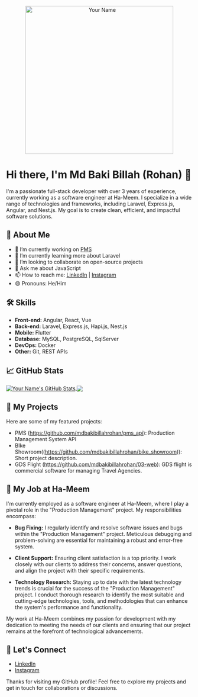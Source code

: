 <p align="center">
  <img src="https://lh3.googleusercontent.com/fife/AK0iWDzhoJW6f93e0c1X1omR95ltdMxYVqk0r7fEooExUhIsmGtlN19_Ts9SMuP9dPHwuiF7JExmMmxVJq3tdqxOt6F9GKURAm_Z3jwURMA2ZC17R8CXbHrRs3uhTQnfeHEBiZzwzQb9UW3x5W3GOyczkVcIwOnMxNLy_tilwXL7sKIw4V32ljDPwGJET4iv2eCgVXWY0KIur57S6Zv9E9KzvNE9Mj9I8q1eQv1BIDPz03avHkPeRqKI_Ax1wmLgOD5m5eUiPtfF4nb7vS2ZeIw01ChTo7eS9uG9-MQXPcV7W5tS5wr3Lap8xyM2wHjqax8ZGZp4VAL2hvff_o6ExCF7BBvBmengJNFjH5eufBmlqyLQyIQkJiuYWdoTfKwhUNR2SgcZh7JC2qWhM2REYjL_XDTDzqJ1_p0-kqeW7bNvQkiYVLN4WpG77IRwJ9Fq2j-51YZRorjHtP0mHRZnUFosDTm7zJkncT7KDe-sAEx0Tawi3LvSOzXsiIYLUckfSq6mnCh3J6zezO6bal7oZ-BZEnae7eXPqDL4s0LNvI42QJ28m1fJvKsE6pLmqJ-fH2EzjNqXnIJcXjT09Gs9PL3bYGEM247PkEoG77o100Q6kuqDSwQBm-IiQ2XkYt_JLJUCsgnNvfDT5Uo4UyNBQFEDK5DhMPHc_iTbD838ZP5RO6XsflqlM-ieFPmwZxSZBuwoSNslEDlQUVsvtpk_RegCk19Bwa59VM0b5y2V27KvOmrZ9rXWXblKElN5GMV6mdT-zgF77CWk8Obx0GyZbWLuT1PxCd2izEZ_voeKHKnFR-AmyKtgiEPvQ0rqKXLon8C8L-ELoHwvmfclY4gu_KCK2Dmpa62JAhREtc_1u4hzzQO0pd4ihqgXGUsusAidwzSqCUlVpAcb_46GqGJyuyvfyJrMhKhxU6LQA9UmrNq5SyoNHJ1c0RVE4Rizx-epwFxO_zJqMRxdigLicyNbKtCef7AWDNnuKUNS5VvhCFCJCs_fTWqqlysKzdjrE4Joo-shteV85Auv0-QqMRkQOyU9s1sKffpPM8scQ-IYxeG9ulDlo7uCgXyVtVqJMhrh52VaYWeXGAz3ZXaxsOOd95dB1FPWkYYRvxxUjP-dHAG7iZVp57eYAF04SxC4Q-YGa4aMfbtNXsEp2h3eN61De7umVmHeVxcLbW9ErsKO9w5ZUKLdJfYYoGNZlZrBYvE4FhFpsSUVkPRqfYmGi5PKtdE-LFBGZX2XRv9DyJtMqgQ9XXkX-9BNge1hukzuhTksxChMMD4o8K9IfyGllBvf8g9_H_JRFhkJafEeIcV5icBVfzWXPyD73HuN5Niy1ZaQ0md0xSB1fcGeub-9gw25q9cnVfs6SnmXOhz4gpRj6NPS1EqJpswR-kDBGVAWSLEurfH9uhX7OFtws0C7H5jglXAEsPaOAUlVDIA6S0fcamCxOQRcu3OQjwhAEpxzcvCT5hgLWX4XdKQUxnSXXpu4sPqXOwNT-i5hyGW0bJGE-8yabdiZI3M8Kx4xhR0=w1366-h643" alt="Your Name" width="400"/>
</p>

# Hi there, I'm Md Baki Billah (Rohan) 👋

I'm a passionate full-stack developer with over 3 years of experience, currently working as a software engineer at Ha-Meem. I specialize in a wide range of technologies and frameworks, including Laravel, Express.js, Angular, and Nest.js. My goal is to create clean, efficient, and impactful software solutions.

## 🚀 About Me

- 🔭 I’m currently working on [PMS](https://github.com/mdbakibillahrohan/pms-api)
- 🌱 I’m currently learning more about Laravel
- 👯 I’m looking to collaborate on open-source projects
- 💬 Ask me about JavaScript
- 📫 How to reach me: [LinkedIn](https://www.linkedin.com/in/md-bakibillah-rohan-a4ab0b215/) | [Instagram](https://www.instagram.com/rohanmustafizurrahman)
- 😄 Pronouns: He/Him

## 🛠️ Skills

- **Front-end:** Angular, React, Vue
- **Back-end:** Laravel, Express.js, Hapi.js, Nest.js
- **Mobile:** Flutter
- **Database:** MySQL, PostgreSQL, SqlServer
- **DevOps:** Docker
- **Other:** Git, REST APIs

## 📈 GitHub Stats

<a href="https://github.com/mdbakibillahrohan">
  <img align="center" src="https://github-readme-stats.vercel.app/api?username=mdbakibillahrohan&show_icons=true&theme=dark" alt="Your Name's GitHub Stats" />
</a>
<a href="https://github.com/mdbakibillahrohan">
  <img align="center" src="https://github-readme-stats.vercel.app/api/top-langs/?username=mdbakibillahrohan&layout=compact&theme=dark" />
</a>

## 📂 My Projects

Here are some of my featured projects:

- PMS (https://github.com/mdbakibillahrohan/pms_api): Production Management System API
- BIke Showroom((https://github.com/mdbakibillahrohan/bike_showroom)): Short project description.
- GDS Flight (https://github.com/mdbakibillahrohan/03-web): GDS flight is commercial software for managing Travel Agencies.

## 💼 My Job at Ha-Meem

I'm currently employed as a software engineer at Ha-Meem, where I play a pivotal role in the "Production Management" project. My responsibilities encompass:

- **Bug Fixing:** I regularly identify and resolve software issues and bugs within the "Production Management" project. Meticulous debugging and problem-solving are essential for maintaining a robust and error-free system.

- **Client Support:** Ensuring client satisfaction is a top priority. I work closely with our clients to address their concerns, answer questions, and align the project with their specific requirements.

- **Technology Research:** Staying up to date with the latest technology trends is crucial for the success of the "Production Management" project. I conduct thorough research to identify the most suitable and cutting-edge technologies, tools, and methodologies that can enhance the system's performance and functionality.

My work at Ha-Meem combines my passion for development with my dedication to meeting the needs of our clients and ensuring that our project remains at the forefront of technological advancements.

## 🤝 Let's Connect

- [LinkedIn](https://www.linkedin.com/in/md-bakibillah-rohan-a4ab0b215/)
- [Instagram](https://www.instagram.com/rohanmustafizurrahman)

Thanks for visiting my GitHub profile! Feel free to explore my projects and get in touch for collaborations or discussions.

